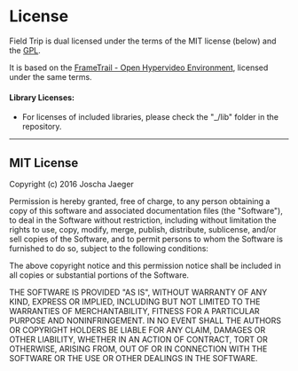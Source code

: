 # License

Field Trip is dual licensed under the terms of the MIT license (below) and the [GPL](http://www.gnu.org/licenses/gpl-3.0.html).

It is based on the [FrameTrail - Open Hypervideo Environment](https://frametrail.org), licensed under the same terms.

#### Library Licenses:

* For licenses of included libraries, please check the "_/lib" folder in the repository. 
----------------- 

## MIT License 

Copyright (c) 2016 Joscha Jaeger

Permission is hereby granted, free of charge, to any person obtaining a copy of this software and associated documentation files (the "Software"), to deal in the Software without restriction, including without limitation the rights to use, copy, modify, merge, publish, distribute, sublicense, and/or sell copies of the Software, and to permit persons to whom the Software is furnished to do so, subject to the following conditions:

The above copyright notice and this permission notice shall be included in all copies or substantial portions of the Software.

THE SOFTWARE IS PROVIDED "AS IS", WITHOUT WARRANTY OF ANY KIND, EXPRESS OR IMPLIED, INCLUDING BUT NOT LIMITED TO THE WARRANTIES OF MERCHANTABILITY, FITNESS FOR A PARTICULAR PURPOSE AND NONINFRINGEMENT. IN NO EVENT SHALL THE AUTHORS OR COPYRIGHT HOLDERS BE LIABLE FOR ANY CLAIM, DAMAGES OR OTHER LIABILITY, WHETHER IN AN ACTION OF CONTRACT, TORT OR OTHERWISE, ARISING FROM, OUT OF OR IN CONNECTION WITH THE SOFTWARE OR THE USE OR OTHER DEALINGS IN THE SOFTWARE.